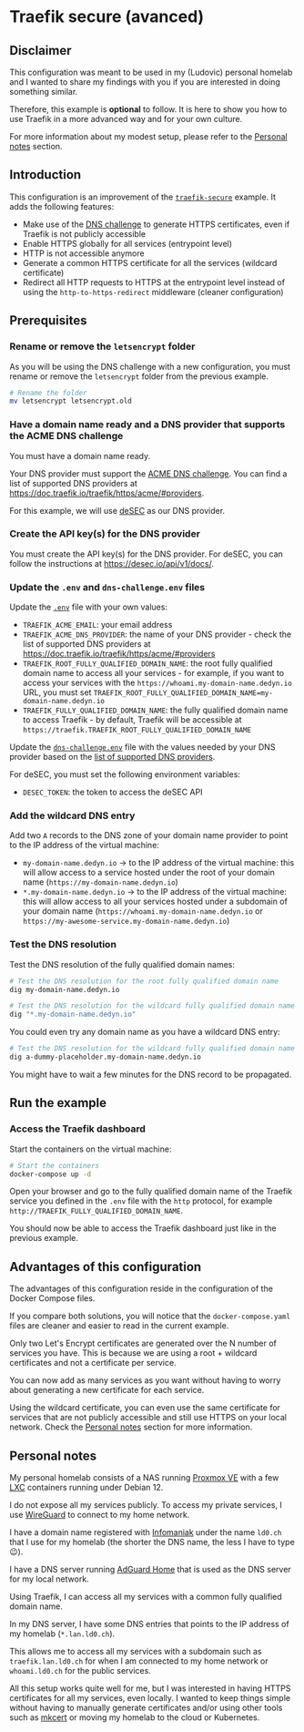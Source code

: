 # Traefik secure (avanced)

## Disclaimer

This configuration was meant to be used in my (Ludovic) personal homelab and I
wanted to share my findings with you if you are interested in doing something
similar.

Therefore, this example is **optional** to follow. It is here to show you how to
use Traefik in a more advanced way and for your own culture.

For more information about my modest setup, please refer to the
[Personal notes](#personal-notes) section.

## Introduction

This configuration is an improvement of the
[`traefik-secure`](../traefik-secure/README.md) example. It adds the following
features:

- Make use of the
  [DNS challenge](https://doc.traefik.io/traefik/https/acme/#dnschallenge) to
  generate HTTPS certificates, even if Traefik is not publicly accessible
- Enable HTTPS globally for all services (entrypoint level)
- HTTP is not accessible anymore
- Generate a common HTTPS certificate for all the services (wildcard
  certificate)
- Redirect all HTTP requests to HTTPS at the entrypoint level instead of using
  the `http-to-https-redirect` middleware (cleaner configuration)

## Prerequisites

### Rename or remove the `letsencrypt` folder

As you will be using the DNS challenge with a new configuration, you must rename
or remove the `letsencrypt` folder from the previous example.

```sh
# Rename the folder
mv letsencrypt letsencrypt.old
```

### Have a domain name ready and a DNS provider that supports the ACME DNS challenge

You must have a domain name ready.

Your DNS provider must support the
[ACME DNS challenge](https://doc.traefik.io/traefik/https/acme/#dnschallenge).
You can find a list of supported DNS providers at
<https://doc.traefik.io/traefik/https/acme/#providers>.

For this example, we will use [deSEC](https://desec.io/) as our DNS provider.

### Create the API key(s) for the DNS provider

You must create the API key(s) for the DNS provider. For deSEC, you can follow
the instructions at <https://desec.io/api/v1/docs/>.

### Update the `.env` and `dns-challenge.env` files

Update the [`.env`](.env) file with your own values:

- `TRAEFIK_ACME_EMAIL`: your email address
- `TRAEFIK_ACME_DNS_PROVIDER`: the name of your DNS provider - check the list of
  supported DNS providers at
  <https://doc.traefik.io/traefik/https/acme/#providers>
- `TRAEFIK_ROOT_FULLY_QUALIFIED_DOMAIN_NAME`: the root fully qualified domain
  name to access all your services - for example, if you want to access your
  services with the `https://whoami.my-domain-name.dedyn.io` URL, you must set
  `TRAEFIK_ROOT_FULLY_QUALIFIED_DOMAIN_NAME=my-domain-name.dedyn.io`
- `TRAEFIK_FULLY_QUALIFIED_DOMAIN_NAME`: the fully qualified domain name to
  access Traefik - by default, Traefik will be accessible at
  `https://traefik.TRAEFIK_ROOT_FULLY_QUALIFIED_DOMAIN_NAME`

Update the [`dns-challenge.env`](./dns-challenge.env) file with the values
needed by your DNS provider based on the
[list of supported DNS providers](https://doc.traefik.io/traefik/https/acme/#providers).

For deSEC, you must set the following environment variables:

- `DESEC_TOKEN`: the token to access the deSEC API

### Add the wildcard DNS entry

Add two `A` records to the DNS zone of your domain name provider to point to the
IP address of the virtual machine:

- `my-domain-name.dedyn.io` -> to the IP address of the virtual machine: this
  will allow access to a service hosted under the root of your domain name
  (`https://my-domain-name.dedyn.io`)
- `*.my-domain-name.dedyn.io` -> to the IP address of the virtual machine: this
  will allow access to all your services hosted under a subdomain of your domain
  name (`https://whoami.my-domain-name.dedyn.io` or
  `https://my-awesome-service.my-domain-name.dedyn.io`)

### Test the DNS resolution

Test the DNS resolution of the fully qualified domain names:

```sh
# Test the DNS resolution for the root fully qualified domain name
dig my-domain-name.dedyn.io

# Test the DNS resolution for the wildcard fully qualified domain name
dig "*.my-domain-name.dedyn.io"
```

You could even try any domain name as you have a wildcard DNS entry:

```sh
# Test the DNS resolution for the wildcard fully qualified domain name
dig a-dummy-placeholder.my-domain-name.dedyn.io
```

You might have to wait a few minutes for the DNS record to be propagated.

## Run the example

### Access the Traefik dashboard

Start the containers on the virtual machine:

```sh
# Start the containers
docker-compose up -d
```

Open your browser and go to the fully qualified domain name of the Traefik
service you defined in the `.env` file with the `http` protocol, for example
`http://TRAEFIK_FULLY_QUALIFIED_DOMAIN_NAME`.

You should now be able to access the Traefik dashboard just like in the previous
example.

## Advantages of this configuration

The advantages of this configuration reside in the configuration of the Docker
Compose files.

If you compare both solutions, you will notice that the `docker-compose.yaml`
files are cleaner and easier to read in the current example.

Only two Let's Encrypt certificates are generated over the N number of services
you have. This is because we are using a root + wildcard certificates and not a
certificate per service.

You can now add as many services as you want without having to worry about
generating a new certificate for each service.

Using the wildcard certificate, you can even use the same certificate for
services that are not publicly accessible and still use HTTPS on your local
network. Check the [Personal notes](#personal-notes) section for more
information.

## Personal notes

My personal homelab consists of a NAS running
[Proxmox VE](https://www.proxmox.com/en/proxmox-ve) with a few
[LXC](https://linuxcontainers.org/lxc/) containers running under Debian 12.

I do not expose all my services publicly. To access my private services, I use
[WireGuard](https://www.wireguard.com/) to connect to my home network.

I have a domain name registered with [Infomaniak](https://www.infomaniak.com/)
under the name `ld0.ch` that I use for my homelab (the shorter the DNS name, the
less I have to type 😉).

I have a DNS server running
[AdGuard Home](https://github.com/AdguardTeam/AdguardHome) that is used as the
DNS server for my local network.

Using Traefik, I can access all my services with a common fully qualified domain
name.

In my DNS server, I have some DNS entries that points to the IP address of my
homelab (`*.lan.ld0.ch`).

This allows me to access all my services with a subdomain such as
`traefik.lan.ld0.ch` for when I am connected to my home network or
`whoami.ld0.ch` for the public services.

All this setup works quite well for me, but I was interested in having HTTPS
certificates for all my services, even locally. I wanted to keep things simple
without having to manually generate certificates and/or using other tools such
as [mkcert](https://github.com/FiloSottile/mkcert) or moving my homelab to the
cloud or Kubernetes.
